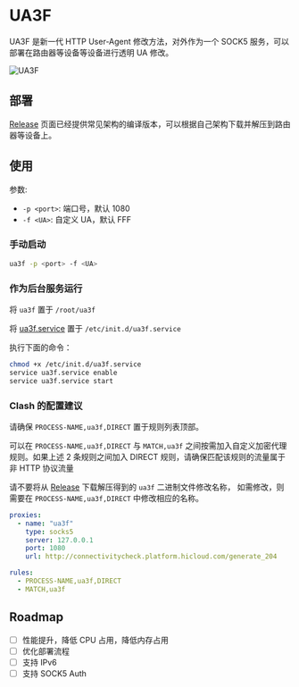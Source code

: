 # UA3F

UA3F 是新一代 HTTP User-Agent 修改方法，对外作为一个 SOCK5 服务，可以部署在路由器等设备等设备进行透明 UA 修改。

![UA3F](https://sunbk201.oss-cn-beijing.aliyuncs.com/img/ua3f)

## 部署

[Release](https://github.com/SunBK201/UA3F/releases) 页面已经提供常见架构的编译版本，可以根据自己架构下载并解压到路由器等设备上。

## 使用

参数:
- `-p <port>`: 端口号，默认 1080
- `-f <UA>`: 自定义 UA，默认 FFF

### 手动启动
```bash
ua3f -p <port> -f <UA>
```

### 作为后台服务运行
将 `ua3f` 置于 `/root/ua3f`

将 [ua3f.service](ua3f.service) 置于 `/etc/init.d/ua3f.service`

执行下面的命令：
```bash
chmod +x /etc/init.d/ua3f.service
service ua3f.service enable
service ua3f.service start
```

### Clash 的配置建议
请确保 `PROCESS-NAME,ua3f,DIRECT` 置于规则列表顶部。

可以在 `PROCESS-NAME,ua3f,DIRECT` 与 `MATCH,ua3f` 之间按需加入自定义加密代理规则。如果上述 2 条规则之间加入 DIRECT 规则，请确保匹配该规则的流量属于非 HTTP 协议流量

请不要将从 [Release](https://github.com/SunBK201/UA3F/releases) 下载解压得到的 `ua3f` 二进制文件修改名称，
如需修改，则需要在 `PROCESS-NAME,ua3f,DIRECT` 中修改相应的名称。

```yaml
proxies:
  - name: "ua3f"
    type: socks5
    server: 127.0.0.1
    port: 1080
    url: http://connectivitycheck.platform.hicloud.com/generate_204

rules:
  - PROCESS-NAME,ua3f,DIRECT
  - MATCH,ua3f
```

## Roadmap

- [ ] 性能提升，降低 CPU 占用，降低内存占用
- [ ] 优化部署流程
- [ ] 支持 IPv6
- [ ] 支持 SOCK5 Auth